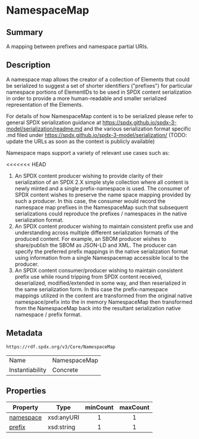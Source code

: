 <!-- Automatically generated by spec-parser v2.0.0 on 2024-01-26T22:18:46.241893+00:00 -->
<!-- SPDX-License-Identifier: Community-Spec-1.0 -->

# NamespaceMap

## Summary

A mapping between prefixes and namespace partial URIs.


## Description

A namespace map allows the creator of a collection of Elements that could be serialized to suggest 
a set of shorter identifiers ("prefixes") for particular namespace portions 
of ElementIDs to be used in SPDX content serialization in order to provide a more
human-readable and smaller serialized representation of the Elements.

For details of how NamespaceMap content is to be serialized please refer to general SPDX serialization guidance at https://spdx.github.io/spdx-3-model/serialization/readme.md and the various serialization format specific .md filed under https://spdx.github.io/spdx-3-model/serialization/ (TODO: update the URLs as soon as the context is publicly available)

Namespace maps support a variety of relevant use cases such as:

<<<<<<< HEAD
1) An SPDX content producer wishing to provide clarity of their serialization of an SPDX 2.X simple style collection where all content is newly minted and a single prefix-namespace is used.  The consumer of SPDX content wishes to preserve the name space mapping provided by such a producer.  In this case, the consumer would record the namespace map prefixes in the NamespaceMap such that subsequent serializations could reproduce the prefixes / namespaces in the native serialization format.
2) An SPDX content producer wishing to maintain consistent prefix use and understanding across multiple different serialization formats of the produced content.
   For example, an SBOM producer wishes to share/publish the SBOM as JSON-LD and XML. The producer can specify the preferred prefix mappings in the native serialization format using information from a single Namespacemap accessible local to the producer.
3) An SPDX content consumer/producer wishing to maintain consistent prefix use while round tripping from SPDX content received, deserialized, modified/extended in some way, and then reserialized in the same serialization form.
   In this case the prefix-namespace mappings utilized in the content are transformed from the original native namespace/prefix into the in memory NamespaceMap then transformed from the NamespaceMap back into the resultant serialization native namespace / prefix format.


## Metadata

`https://rdf.spdx.org/v3/Core/NamespaceMap`


| | |
|---|---|
| Name | NamespaceMap |
| Instantiability | Concrete |




## Properties

| Property | Type | minCount | maxCount |
|---|---|:---:|:---:|
| [namespace](../Properties/namespace.md) | xsd:anyURI | 1 | 1 |
| [prefix](../Properties/prefix.md) | xsd:string | 1 | 1 |

